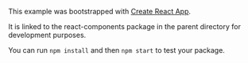 This example was bootstrapped with [Create React App](https://github.com/facebook/create-react-app).

It is linked to the react-components package in the parent directory for development purposes.

You can run `npm install` and then `npm start` to test your package.
